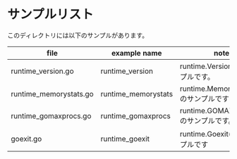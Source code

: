 # サンプルリスト

このディレクトリには以下のサンプルがあります。

|file|example name|note|
|----|------------|----|
|runtime\_version.go|runtime\_version|runtime.Version() のサンプルです。|
|runtime\_memorystats.go|runtime\_memorystats|runtime.MemoryStats() のサンプルです.|
|runtime\_gomaxprocs.go|runtime\_gomaxprocs|runtime.GOMAXPROCS() のサンプルです。|
|goexit.go|runtime\_goexit|runtime.Goexit() のサンプルです|
